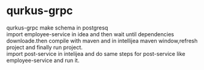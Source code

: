 # qurkus-grpc
qurkus-grpc
make schema in postgresq<br/>
import employee-service in idea and then wait until dependencies downloade.then compile with maven and in intellijea maven window,refresh project and finally run project.</br> 
import post-service in intelijea and do same steps for post-service like employee-service and run it.</br>


